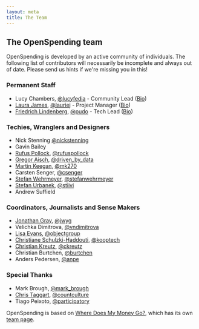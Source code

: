 ```yaml
---
layout: meta
title: The Team
---
```


## The OpenSpending team

OpenSpending is developed by an active community of individuals. The following list of contributors will necessarily be incomplete and always out of date. Please send us hints if we're missing you in this!

### Permanent Staff

* Lucy Chambers, [@lucyfedia](https://twitter.com/#!/lucyfedia) - Community Lead ([Bio](http://okfn.org/about/team/the-core-team/#lucy-chambers-community-coordinator))
* [Laura James](http://LBJ.org.uk), [@lauriej](https://twitter.com/#!/lauriej) - Project Manager ([Bio](http://okfn.org/about/team/the-core-team/#dr-laura-james-foundation-coordinator))
* [Friedrich Lindenberg](http://pudo.org/), [@pudo](https://twitter.com/#!/pudo) - Tech Lead ([Bio](http://okfn.org/about/team/the-core-team/#friedrich-lindenberg-developer))

### Techies, Wranglers and Designers

* Nick Stenning [@nickstenning](https://twitter.com/#!/nickstenning)
* Gavin Bailey
* [Rufus Pollock](http://rufuspollock.org/), [@rufuspollock](https://twitter.com/#!/rufuspollock) 
* [Gregor Aisch](http://driven-by-data.net/), [@driven_by_data](https://twitter.com/#!/driven_by_data)
* [Martin Keegan](http://mk.ucant.org/), [@mk270](https://twitter.com/#!/mk270)
* Carsten Senger, [@csenger](https://twitter.com/#!/csenger)
* [Stefan Wehrmeyer](http://stefanwehrmeyer.com/), [@stefanwehrmeyer](https://twitter.com/#!/stefanwehrmeyer)
* [Stefan Urbanek](http://stiivi.com/), [@stiivi](https://twitter.com/#!/stiivi)
* Andrew Suffield

### Coordinators, Journalists and Sense Makers

* [Jonathan Gray](http://jonathangray.org/), [@jwyg](https://twitter.com/#!/jwyg)
* Velichka Dimitrova, [@vndimitrova](https://twitter.com/#!/vndimitrova) 
* [Lisa Evans](http://objectgroup.org/), [@objectgroup](https://twitter.com/#!/objectgroup)
* [Christiane Schulzki-Haddouti](http://schulzki-haddouti.de/), [@kooptech](https://twitter.com/#!/kooptech)
* [Christian Kreutz](http://www.crisscrossed.net/), [@ckreutz](https://twitter.com/#!/ckreutz)
* Christian Burtchen, [@burtchen](https://twitter.com/#!/burtchen)
* Anders Pedersen, [@anpe](https://twitter.com/#!/anpe)

### Special Thanks

* Mark Brough, [@mark_brough](https://twitter.com/#!/mark_brough)
* [Chris Taggart](http://countculture.wordpress.com/), [@countculture](https://twitter.com/#!/countculture)
* Tiago Peixoto, [@participatory](https://twitter.com/#!/participatory)

OpenSpending is based on [Where Does My Money Go?](http://wheredoesmymoneygo.org/), which has its own [team page](http://wheredoesmymoneygo.org/team.html).

